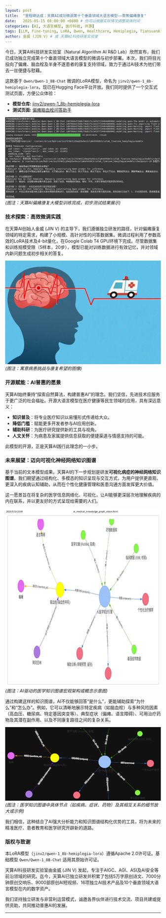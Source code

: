 ```yaml
---
layout: post
title:  "里程碑达成：天算AI成功微调第十个垂直领域大语言模型——聚焦偏瘫康复"
date:   2025-05-15 08:00:00 +0800 # 你可以根据实际情况调整具体时间
categories: [AI, 大语言模型, 医疗科技, 开源]
tags: [LLM, Fine-tuning, LoRA, Qwen, Healthcare, Hemiplegia, TiansuanAI, AIGC, KnowledgeGraph] # 添加了 KnowledgeGraph 标签
author: 金威 (JIN V) # 或 天算AI科技研发实验室
---
```


今日，天算AI科技研发实验室（Natural Algorithm AI R&D Lab）欣然宣布，我们已成功独立完成第十个垂直领域大语言模型的微调与初步部署。本次，我们将目光投向了偏瘫、脑血栓及半身不遂患者的康复支持领域，致力于通过AI技术为他们带去一丝便捷与慰藉。

这款基于 `Qwen/Qwen-1_8B-Chat` 微调的LoRA模型，命名为 `jinv2/qwen-1_8b-hemiplegia-lora`，现已在Hugging Face平台开放。我们同时提供了一个交互式测试页面，方便公众体验：

*   **模型仓库:** [jinv2/qwen-1_8b-hemiplegia-lora](https://huggingface.co/jinv2/qwen-1_8b-hemiplegia-lora)
*   **测试页面:** [偏瘫脑血栓问答助手](https://huggingface.co/spaces/jinv2/hemiplegia-qa-bot)

![天算AI偏瘫康复大模型训练测试概览](./assets/images/tiansuan-ai-hemiplegia-llm-training-results.png "天算AI偏瘫康复大模型训练测试概览")
*(图注：天算AI偏瘫康复大模型训练完成，初步测试结果展示)*

### 技术探索：高效微调实践

在天算AI创始人金威 (JIN V) 的主导下，我们遵循独立研发的路径，针对偏瘫康复领域的特定需求，构建了小规模、高针对性的问答数据集。微调过程利用了参数高效的LoRA技术及4-bit量化，在Google Colab T4 GPU环境下完成。尽管数据集和训练规模受限（5样本，20步），模型已能对训练数据进行有效记忆，并对领域内新问题生成初步相关的答复。

![病痛与希望的交织](./assets/images/hemiplegia-hope-and-challenge.png "病痛与希望的交织")
*(图注：寓意病患挑战与康复希望的图像)*

### 开源赋能：AI普惠的愿景

天算AI始终秉持“探索自然算法，构建普惠AI”的理念。我们坚信，先进技术应服务于更广泛的社会福祉。开源大语言模型在医疗健康等民生领域的应用，具有深远意义：

*   **知识普及**：将专业医疗知识以易懂形式传递给大众。
*   **降低门槛**：赋能更多开发者参与AI应用创新。
*   **辅助科研**：为医疗研究提供新的工具与视角。
*   **人文关怀**：为病患及家属提供信息获取的便捷渠道与情感支持的可能。

此模型的开源，正是天算AI践行此理念的一小步。

### 未来展望：迈向可视化神经网络知识图谱

基于当前的文本模型成果，天算AI的下一步规划是研发**可视化病症的神经网络知识图谱**。我们期望通过结构化、多模态的知识呈现与交互方式，为用户提供更直观、更深入的疾病认知辅助，从而在个性化健康管理和医患沟通方面发挥更大价值。

这一愿景旨在将复杂的医学信息网络化、可视化，让AI能够更深层次地理解疾病的内在联系，并以更友好的方式呈现给需要的人们。

![AI驱动的医学知识图谱宏观愿景](./assets/images/ai-medical-knowledge-graph-vision.png "AI驱动的医学知识图谱宏观愿景")
*(图注：AI驱动的医学知识图谱宏观架构或概念示意图)*

通过构建这样的知识图谱，AI不仅能够回答“是什么”，更能辅助探索“为什么”和“怎么办”。例如，它可以清晰地展示特定疾病（如脑血栓）与多种风险因素（高血压、糖尿病、特定基因突变等）、典型症状（偏瘫、语言障碍）、可用治疗药物及其潜在副作用、以及不同康复路径之间的复杂关系。

![医学知识图谱节点与关系细节示例](./assets/images/ai-medical-knowledge-graph-vision2.png "医学知识图谱节点与关系细节示例")
*(图注：医学知识图谱中具体节点（如疾病、症状、药物）及其相互关系的细节放大或示例)*

我们相信，这种结合了AI强大分析能力和知识图谱结构化优势的工具，将为未来的精准医疗、患者教育和医学研究开辟新的道路。

### 版权与致谢

本LoRA模型（`jinv2/qwen-1_8b-hemiplegia-lora`）遵循Apache 2.0许可证。基础模型 `Qwen/Qwen-1_8B-Chat` 适用其原始许可证。

天算AI科技研发实验室由金威 (JIN V) 发起，专注于AIGC、AGI、ASI及AI安全等前沿领域的研究。迄今，天算AI已独立研发并积累了包括5万字原创诗文、7000分钟原创交响乐、9000部原创AI短视频、16项独立AI技术产品及10个垂直领域大语言模型在内的数字资产。

我们坚持独立研发与非营利运营模式，诚邀各界伙伴进行技术交流、项目共建或提供资助，共同推动普惠AI的发展。

---
